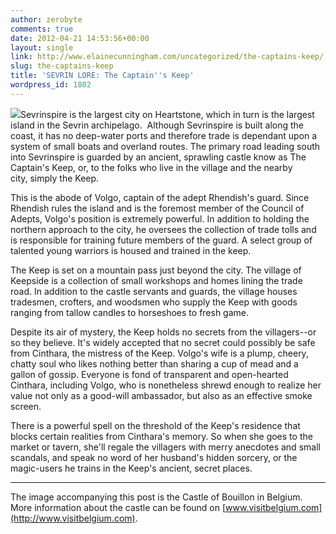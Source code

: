 ```yaml
---
author: zerobyte
comments: true
date: 2012-04-21 14:53:56+00:00
layout: single
link: http://www.elainecunningham.com/uncategorized/the-captains-keep/
slug: the-captains-keep
title: 'SEVRIN LORE: The Captain''s Keep'
wordpress_id: 1802
---
```


![](http://www.elainecunningham.com/wp-content/uploads/2012/04/Volgos-keep.jpg)Sevrinspire is the largest city on Heartstone, which in turn is the largest island in the Sevrin archipelago.  Although Sevrinspire is built along the coast, it has no deep-water ports and therefore trade is dependant upon a system of small boats and overland routes. The primary road leading south into Sevrinspire is guarded by an ancient, sprawling castle know as The Captain's Keep, or, to the folks who live in the village and the nearby city, simply the Keep.

This is the abode of Volgo, captain of the adept Rhendish's guard. Since Rhendish rules the island and is the foremost member of the Council of Adepts, Volgo's position is extremely powerful. In addition to holding the northern approach to the city, he oversees the collection of trade tolls and is responsible for training future members of the guard. A select group of talented young warriors is housed and trained in the keep.

The Keep is set on a mountain pass just beyond the city. The village of Keepside is a collection of small workshops and homes lining the trade road. In addition to the castle servants and guards, the village houses tradesmen, crofters, and woodsmen who supply the Keep with goods ranging from tallow candles to horseshoes to fresh game.

Despite its air of mystery, the Keep holds no secrets from the villagers--or so they believe. It's widely accepted that no secret could possibly be safe from Cinthara, the mistress of the Keep. Volgo's wife is a plump, cheery, chatty soul who likes nothing better than sharing a cup of mead and a gallon of gossip. Everyone is fond of transparent and open-hearted Cinthara, including Volgo, who is nonetheless shrewd enough to realize her value not only as a good-will ambassador, but also as an effective smoke screen.

There is a powerful spell on the threshold of the Keep's residence that blocks certain realities from Cinthara's memory. So when she goes to the market or tavern, she'll regale the villagers with merry anecdotes and small scandals, and speak no word of her husband's hidden sorcery, or the magic-users he trains in the Keep's ancient, secret places.

************************************

The image accompanying this post is the Castle of Bouillon in Belgium. More information about the castle can be found on [www.visitbelgium.com](http://www.visitbelgium.com).
